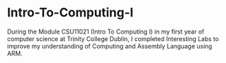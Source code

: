 # Intro-To-Computing-I
During the Module CSU11021 (Intro To Computing I) in my first year of computer science at Trinity College Dublin, I completed Interesting Labs to improve my understanding of Computing and Assembly Language using ARM.





